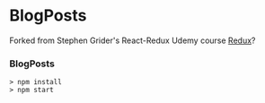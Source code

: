 # BlogPosts

Forked from Stephen Grider's React-Redux Udemy course [Redux](https://www.udemy.com/react-redux/)?

### BlogPosts

```
> npm install
> npm start
```
